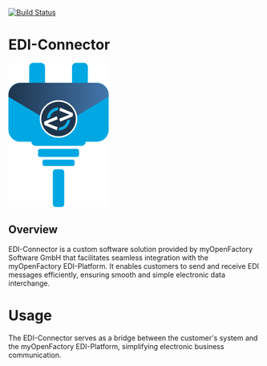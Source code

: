 [![Build Status](https://github.com/myopenfactory/edi-connector/workflows/CI/badge.svg)](https://github.com/myopenfactory/edi-connector/actions?query=workflow%3ACI)

# EDI-Connector

![EDI-Connector Logo](doc/EDI-Connector.png)

## Overview

EDI-Connector is a custom software solution provided by myOpenFactory Software GmbH that facilitates seamless integration with the myOpenFactory EDI-Platform. It enables customers to send and receive EDI messages efficiently, ensuring smooth and simple electronic data interchange.

# Usage

The EDI-Connector serves as a bridge between the customer's system and the myOpenFactory EDI-Platform, simplifying electronic business communication.
